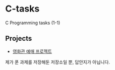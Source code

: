 # C-tasks
C Programming tasks (1-1)

## Projects
- [영화관 예매 프로젝트](/prj1)


제가 푼 과제를 저장해둔 저장소일 뿐, 답안지가 아닙니다.
